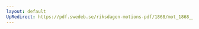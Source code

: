 ```yaml
---
layout: default
UpRedirect: https://pdf.swedeb.se/riksdagen-motions-pdf/1868/mot_1868__ak__00153/mot_1868__ak__00153_003.pdf
---
```


